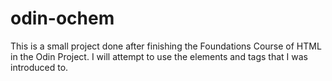 # odin-ochem

This is a small project done after finishing the Foundations Course of HTML in the Odin Project. I will attempt to use the elements and tags that I was introduced to. 